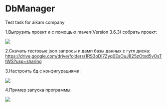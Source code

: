 # DbManager
Test task for aikam company

1.Выгрузить проект и с помощью maven(Version 3.6.3) собрать проект:

![](https://sun9-44.userapi.com/c854528/v854528698/242097/a8sFubT3n0E.jpg)

2.Скачать тестовые json запросы и дамп базы данных с гугл диска: 
https://drive.google.com/drive/folders/1RS3oDI7Zyq0EsOuJ825zOtxd5vOsTtWS?usp=sharing

3.Настроить бд с конфигурациями:

![](https://sun9-8.userapi.com/c854528/v854528698/2420a8/6bWbs4NWDIs.jpg)

4.Пример запуска программы:

![](https://sun9-36.userapi.com/c854528/v854528698/2420bb/HL-SroVvT48.jpg)